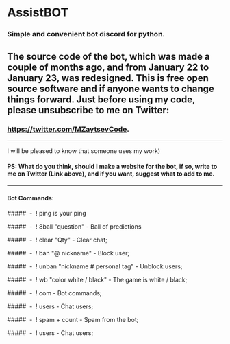 # AssistBOT 
### Simple and convenient bot discord for python.
The source code of the bot, which was made a couple of months ago, and from January 22 to January 23, was redesigned.
This is free open source software and if anyone wants to change things forward. Just before using my code, please unsubscribe to me on Twitter: 
---
 ### https://twitter.com/MZaytsevCode.
 ___
 I will be pleased to know that someone uses my work)
 
 #### PS: What do you think, should I make a website for the bot, if so, write to me on Twitter (Link above), and if you want, suggest what to add to me.


___
#### Bot Commands:
#####  -  ! ping is your ping

#####  -  ! 8ball "question" - Ball of predictions

#####  -  ! clear "Qty" - Clear chat;

#####  -  ! ban "@ nickname" - Block user;

#####  -  ! unban "nickname # personal tag" - Unblock users;

#####  -  ! wb "color white / black" - The game is white / black;

#####  -  ! com - Bot commands;

#####  -  ! users - Chat users;

#####  -  ! spam + count - Spam from the bot;

#####  -  ! users - Chat users;


